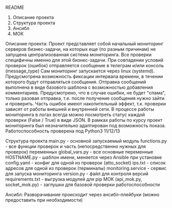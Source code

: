 README

1. Описание проекта
2. Структура проекта
4. Ансибл
5. МОК

Описание проекта:
Проект представляет собой начальный мониторинг серверов бизнес-задачи, на которых еще (по разным причинам) не запущена централизованная система мониторинга.
Все проверки специфичны именно для этой бизнес-задачи. При совпадении условий проверок (ошибок) отправляется сообщение в телеграм  и/или консоль (message_type)
Сам мониторинг запускается через linux (systemd). Предусмотрена возможность фиксации интервала времени, в течении которого будут отправляться сообщения.
Отправка сообщений выполнена в виде базового шаблона с возможностью добавления комментариев.
Предусмотрено, что в случае ошибки, не будет "спама", только разовая отправка, т.е. после получение сообщения нужно зайти и проверить.
Часть ошибок имеют накопительный эффект, т.к. проверки зависят от работы внешней и внутренней сети.
В процессе работы мониторинга в логах всегда можно посмотреть статус каждой проверки (False / True) в виде JSON.
В рамках работы по курсу проект мониторинга был незначительно адаптирован под возможность показа.
Работоспособность проверена под Python3 11/12/13

Структура проекта
main.py - основной запускаемый модуль
functions.py - все функции проверок и часть (непосредственно нужных для проверок) переменных
global_vars.py - все основные переменные
HOSTNAME.py - шаблон имени, меняется через Ansible при установке
config.yaml - конфиг для одной из проверок (atto_socket)
ips.txt - список адресов для одной из проверок (терминалы)
monitoring.service - сервис для запуска мониторинга
version.py - файл для контроля версий
requirements.txt - выгрузка модулей для pip
MOK (api_mok.py, socket_mok.py) - заглушки для базовой проверки работоспособности


Ансибл:
Разворачивание происходит через ансибл-плейбуки (можно предоставить при необходимости)

